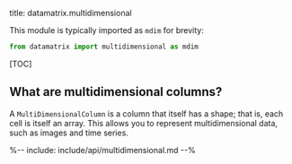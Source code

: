title: datamatrix.multidimensional


This module is typically imported as `mdim` for brevity:

```python
from datamatrix import multidimensional as mdim
```


[TOC]

## What are multidimensional columns?

A `MultiDimensionalColumn` is a column that itself has a shape; that is, each cell is itself an array. This allows you to represent multidimensional data, such as images and time series.


%-- include: include/api/multidimensional.md --%
